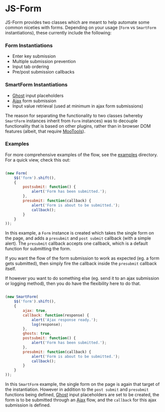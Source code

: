 JS-Form
===
JS-Form provides two classes which are meant to help automate some common
niceties with forms. Depending on your usage (`Form` vs `SmartForm`
instantiations), these currently include the following:

### Form Instantiations

- Enter key submission
- Multiple submission prevention
- Input tab ordering
- Pre/post submission callbacks

### SmartForm Instantiations

- [Ghost](https://github.com/onassar/JS-Ghost) input placeholders
- [Ajax](https://github.com/onassar/JS-Ajax) form submission
- Input value retrieval (used at minimum in ajax form submissions)

The reason for separating the functionality to two classes (whereby `SmartForm`
instances inherit from `Form` instances) was to decouple functionality that is
based on other plugins, rather than in browser DOM features (albeit, that
require [MooTools](http://mootools.net/)).

### Examples
For more comprehensive examples of the flow, see the
[examples](https://github.com/onassar/JS-Form/tree/master/examples) directory.
For a quick view, check this out:

``` javascript

(new Form(
    $$('form').shift(),
    {
        postsubmit: function() {
            alert('Form has been submitted.');
        },
        presubmit: function(callback) {
            alert('Form is about to be submitted.');
            callback();
        }
    }
));
````

In this example, a `Form` instance is created which takes the single form on the
page, and adds a `presubmit` and `post submit` callback (with a simple alert).
The `presubmit` callback accepts one callback, which is a default function for
submitting the form.

If you want the flow of the form submission to work as expected (eg. a form gets
submitted), then simply fire the callback inside the `presubmit` callback
itself.

If however you want to do something else (eg. send it to an ajax submission or
logging method), then you do have the flexibility here to do that.


``` javascript

(new SmartForm(
    $$('form').shift(),
    {
        ajax: true,
        callback: function(response) {
            alert('Ajax response ready.');
            log(response);
        },
        ghosts: true,
        postsubmit: function() {
            alert('Form has been submitted.');
        },
        presubmit: function(callback) {
            alert('Form is about to be submitted.');
            callback();
        }
    }
));
```

In this `SmartForm` example, the single form on the page is again that target of
the instantiation. However in addition to the `post submit` and `presubmit`
functions being defined, [Ghost](https://github.com/onassar/JS-Ghost) input
placeholders are set to be created, the form is to be submitted through an
[Ajax](https://github.com/onassar/JS-Ajax) flow, and the `callback` for this
ajax submission is defined.
